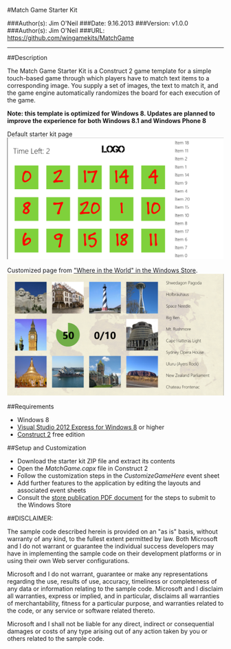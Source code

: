 #Match Game Starter Kit

###Author(s): Jim O'Neil
###Date: 9.16.2013
###Version: v1.0.0
###Author(s): Jim O'Neil
###URL: https://github.com/wingamekits/MatchGame

----------
##Description

The Match Game Starter Kit is a Construct 2 game template for a simple touch-based game through which players have to match text items to a corresponding image. You supply a set of images, the text to match it, and the game engine automatically randomizes the board for each execution of the game.

**Note: this template is optimized for Windows 8. Updates are planned to improve the experience for both Windows 8.1 and Windows Phone 8** 

Default starter kit page
![Template](matchgame.png)

Customized page from ["Where in the World" in the Windows Store][4].
![Completed application](matchgame2.png)


##Requirements

 - Windows 8
 - [Visual Studio 2012 Express for Windows 8][1] or higher
 - [Construct 2][2] free edition
 

##Setup and Customization
 - Download the starter kit ZIP file and extract its contents
 - Open the *MatchGame.capx* file in Construct 2
 - Follow the customization steps in the *CustomizeGameHere* event sheet
 - Add further features to the application by editing the layouts and associated event sheets
 - Consult the [store publication PDF document][3] for the steps to submit to the Windows Store

##DISCLAIMER: 

The sample code described herein is provided on an "as is" basis, without warranty of any kind, to the fullest extent permitted by law. Both Microsoft and I do not warrant or guarantee the individual success developers may have in implementing the sample code on their development platforms or in using their own Web server configurations. 

Microsoft and I do not warrant, guarantee or make any representations regarding the use, results of use, accuracy, timeliness or completeness of any data or information relating to the sample code. Microsoft and I disclaim all warranties, express or implied, and in particular, disclaims all warranties of merchantability, fitness for a particular purpose, and warranties related to the code, or any service or software related thereto. 

Microsoft and I shall not be liable for any direct, indirect or consequential damages or costs of any type arising out of any action taken by you or others related to the sample code.

 
[1]:http://www.microsoft.com/visualstudio/eng/products/visual-studio-express-for-windows-8 "Visual Studio 2012 Express for Windows 8"
[2]:http://scirra.com/construct2
[3]:https://github.com/jimoneil/Construct-2/blob/master/Scirra2Store.pdf?raw=true
[4]:http://apps.microsoft.com/windows/en-au/app/where-in-the-world/13263d3f-db9e-47ab-941d-89d9ec6697f1
